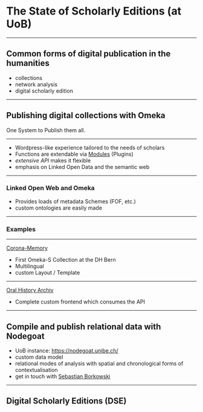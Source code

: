 # The State of Scholarly Editions (at UoB)

---

## Common forms of digital publication in the humanities

- collections
- network analysis
- digital scholarly edition

---

## Publishing digital collections with Omeka

One System to Publish them all.

---

- Wordpress-like experience tailored to the needs of scholars
- Functions are extendable via [Modules](https://omeka.org/s/modules) (Plugins)
- _extensive API_ makes it flexible
- emphasis on Linked Open Data and the semantic web

---

### Linked Open Web and Omeka

- Provides loads of metadata Schemes (FOF, etc.)
- custom ontologies are easily made

---

### Examples

---

[Corona-Memory](https://omeka.unibe.ch/s/corona-memory/page/welcome)

- First Omeka-S Collection at the DH Bern
- Multilingual
- custom Layout / Template

---

[Oral History Archiv](https://www.oral-history-archiv.ch/)

- Complete custom frontend which consumes the API

<!--
​
* mention mapping to various metadata schemes, custom ontologies and vocabularies, crowd sourcing, countless modules (https://omeka.org/s/modules ; comparable to WP approach but targeted at scholarly projects)
​
* show some UoB examples
​
  -->

---

## Compile and publish relational data with Nodegoat

- UoB instance: https://nodegoat.unibe.ch/
- custom data model
- relational modes of analysis with spatial and chronological forms of contextualisation
- get in touch with [Sebastian Borkowski](mailto:sebastian.borkowski@unibe.ch)
  ​
  <!-- very briefly as this is really Sebastian's area of expertise -->
  ​

---

## Digital Scholarly Editions (DSE)

<!-- workflows (manual, automated), data models and formats, presentation methods, also mention Geovistory and DaSCH -->
